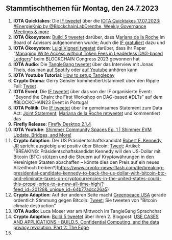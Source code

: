 ## Stammtischthemen für Montag, den 24.7.2023

1. **IOTA Quicktakes**: Die [IF tweetet]() über die [IOTA Quicktakes 17.07.2023: #EnergieKnip by @BlockchainLabDrenthe, Weekly Governance Meetings & more](https://www.youtube.com/watch?v=NAKuN8-2hQs)
2. **IOTA Ökosystem**: [Build_5 tweetet](https://twitter.com/build5tech/status/1681179078840442880?s=20) darüber, dass M[ariana de la Roche](https://twitter.com/Marianadlrw) im Board of Advisors aufgenommen wurde; Auch die [IF gratuliert](https://twitter.com/iota/status/1681200975271395328?s=20) dazu und 
3. **IOTA Ökosystem**: [Luigi Vigneri tweetet](https://twitter.com/VekkioKonio/status/1681238732668653568?s=20) darüber, dass ihr Paper "[Managing Write Access without Token Fees in Leaderless DAG-based Ledgers](https://arxiv.org/abs/2307.08627)" beim BLOCKCHAIN Congress 2023 gewonnen hat
4. **IOTA Audio**: Die [TangleGang tweetet](https://twitter.com/GangTangleTalk/status/1681237553553219586?s=20) über das Interview mit Jonas Theis, das man [auf Spotify](https://podcasters.spotify.com/pod/show/tangle-gang/episodes/Interview-mit-Jonas-Theis-von-der-IF-vom-13-07-23-e271luq) oder [auf Youtube](https://youtu.be/SqHyQmjBBvw) anhören kann
5. **IOTA Youtube Tutorial**: [How to setup Tanglepay](https://youtu.be/MWfTCRY9ojE)
6. **Crypto Drama**: Gerry Gensler kommentiert/stammelt über den Ripple Fall: [Tweet](https://twitter.com/digitalassetbuy/status/1680997266784395278?s=20)
7. **IOTA Event**: Die [IF tweetet](https://twitter.com/iota/status/1681242423068860418?s=20) über das von der IF organisierte Event: "Beyond the Chain: the First Workshop on DAG-based #DLTs" auf dem #BLOCKCHAIN23 Event in Portugal
8. **IOTA Politik**: Die [IF tweetet](https://twitter.com/iota/status/1680970984625414144?s=20) über ihr gemeinsames Statement zum Data Act: [Joint Statement](https://data-act.info/joint-statement/); [Mariana de la Roche retweetet](https://twitter.com/Marianadlrw/status/1680991133843718146?s=20) und kommentiert das
9. **Firefly Release**: [Firefly Desktop 2.1.4](https://github.com/iotaledger/firefly/releases/tag/desktop-2.1.4)
10. **IOTA Youtube**: [Shimmer Community Spaces Ep. 1 | Shimmer EVM Update, Bridges, and More!](https://www.youtube.com/watch?v=FDa9NtZwSCg)
11. **Crypto Adaption**: Der US Präsidentschaftskandidat [Robert F. Kennedy JR](https://twitter.com/RobertKennedyJr) spricht ausgiebig und positiv über Bitcoin: [Tweet](https://twitter.com/marcfriedrich7/status/1681521145252544512?s=20); Artikel: "BREAKING: Präsidentschaftskandidat Kennedy will den US-Dollar mit Bitcoin (BTC) stützen und die Steuern auf Kryptowährungen in den Vereinigten Staaten abschaffen – könnte dies den Preis auf ein neues Allzeithoch treiben?](https://www.crypto-news-flash.com/de/breaking-presidential-candidate-kennedy-to-back-the-us-dollar-with-bitcoin-btc-and-eliminate-taxes-on-cryptocurrencies-in-the-united-states-could-this-propel-price-to-a-new-all-time-high/?feed_id=20128&_unique_id=64b77adcc26a5)
12. **Crypto Adaption**: Auf der anderen Seite macht [Greenpeace USA](https://twitter.com/greenpeaceusa) gerade ordentlich Stimmung gegen Bitcoin: [Tweet](https://twitter.com/greenpeaceusa/status/1681325536855879685?s=20); Sie tweeten von "Bitcoin climate destruction"
13. **IOTA Audio**: Luca Moser war am Mittwoch im TangleGang Sprachchat
14. **Crypto Adaption**: [Build 5 tweetet](https://twitter.com/build5tech/status/1681530274847539200?s=20) über ihren 2. Blogpost: [USE CASES AND APPLICATIONS - BUILD.5, Confidential Computing, and the data privacy revolution. Part 2: The Edge](https://build5.com/blog/cc-edge/)
15. 
